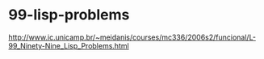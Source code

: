 # 99-lisp-problems
http://www.ic.unicamp.br/~meidanis/courses/mc336/2006s2/funcional/L-99_Ninety-Nine_Lisp_Problems.html
